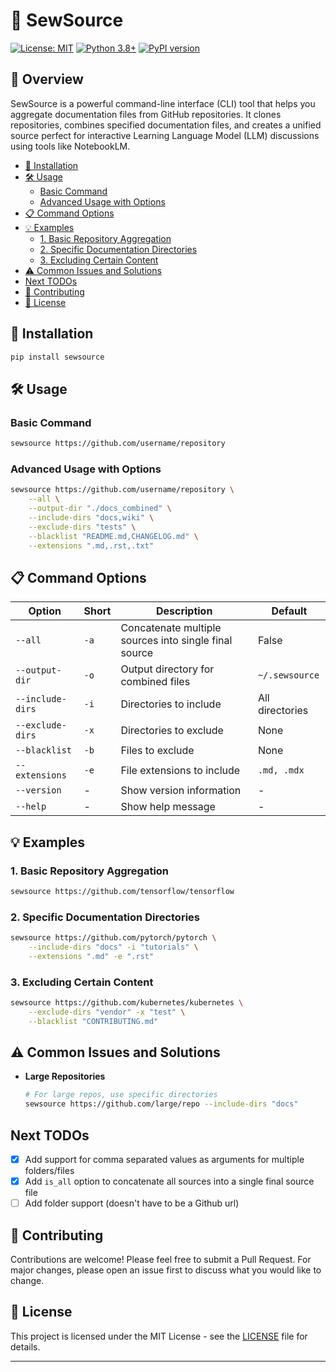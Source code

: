 # 🧵 SewSource

[![License: MIT](https://img.shields.io/badge/License-MIT-yellow.svg)](https://opensource.org/licenses/MIT)
[![Python 3.8+](https://img.shields.io/badge/python-3.8+-blue.svg)](https://www.python.org/downloads/)
[![PyPI version](https://badge.fury.io/py/sewsource.svg)](https://badge.fury.io/py/sewsource)

## 📖 Overview

SewSource is a powerful command-line interface (CLI) tool that helps you aggregate documentation files from GitHub repositories. It clones repositories, combines specified documentation files, and creates a unified source perfect for interactive Learning Language Model (LLM) discussions using tools like NotebookLM.
<!-- mtoc-start -->

* [🚀 Installation](#-installation)
* [🛠️ Usage](#-usage)
  * [Basic Command](#basic-command)
  * [Advanced Usage with Options](#advanced-usage-with-options)
* [📋 Command Options](#-command-options)
* [💡 Examples](#-examples)
  * [1. Basic Repository Aggregation](#1-basic-repository-aggregation)
  * [2. Specific Documentation Directories](#2-specific-documentation-directories)
  * [3. Excluding Certain Content](#3-excluding-certain-content)
* [⚠️ Common Issues and Solutions](#-common-issues-and-solutions)
* [Next TODOs](#next-todos)
* [🤝 Contributing](#-contributing)
* [📄 License](#-license)

<!-- mtoc-end -->
## 🚀 Installation

```bash
pip install sewsource
```

## 🛠️ Usage

### Basic Command

```bash
sewsource https://github.com/username/repository
```

### Advanced Usage with Options

```bash
sewsource https://github.com/username/repository \
    --all \
    --output-dir "./docs_combined" \
    --include-dirs "docs,wiki" \
    --exclude-dirs "tests" \
    --blacklist "README.md,CHANGELOG.md" \
    --extensions ".md,.rst,.txt"
```

## 📋 Command Options

| Option | Short | Description | Default |
|--------|-------|-------------|---------|
|`--all` | `-a` | Concatenate multiple sources into single final source | False |
| `--output-dir` | `-o` | Output directory for combined files | `~/.sewsource` |
| `--include-dirs` | `-i` | Directories to include | All directories |
| `--exclude-dirs` | `-x` | Directories to exclude | None |
| `--blacklist` | `-b` | Files to exclude | None |
| `--extensions` | `-e` | File extensions to include | `.md, .mdx` |
| `--version` | - | Show version information | - |
| `--help` | - | Show help message | - |

## 💡 Examples

### 1. Basic Repository Aggregation

```bash
sewsource https://github.com/tensorflow/tensorflow
```

### 2. Specific Documentation Directories

```bash
sewsource https://github.com/pytorch/pytorch \
    --include-dirs "docs" -i "tutorials" \
    --extensions ".md" -e ".rst"
```

### 3. Excluding Certain Content

```bash
sewsource https://github.com/kubernetes/kubernetes \
    --exclude-dirs "vendor" -x "test" \
    --blacklist "CONTRIBUTING.md"
```

## ⚠️ Common Issues and Solutions

* **Large Repositories**

   ```bash
   # For large repos, use specific directories
   sewsource https://github.com/large/repo --include-dirs "docs"
   ```

## Next TODOs

* [x] Add support for comma separated values as arguments for multiple folders/files
* [x] Add `is_all` option to concatenate all sources into a single final source file
* [ ] Add folder support (doesn't have to be a Github url)

## 🤝 Contributing

Contributions are welcome! Please feel free to submit a Pull Request. For major changes, please open an issue first to discuss what you would like to change.

## 📄 License

This project is licensed under the MIT License - see the [LICENSE](LICENSE) file for details.

---
